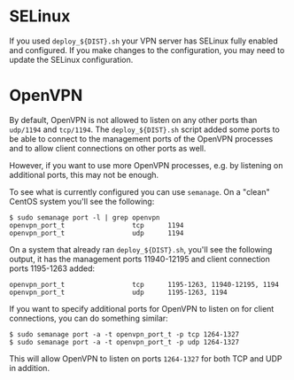 # SELinux

If you used `deploy_${DIST}.sh` your VPN server has SELinux fully enabled and 
configured. If you make changes to the configuration, you may need to update
the SELinux configuration.

# OpenVPN 

By default, OpenVPN is not allowed to listen on any other ports than `udp/1194` 
and `tcp/1194`. The `deploy_${DIST}.sh` script added some ports to be able to 
connect to the management ports of the OpenVPN processes and to allow client 
connections on other ports as well.

However, if you want to use more OpenVPN processes, e.g. by listening on 
additional ports, this may not be enough.

To see what is currently configured you can use `semanage`. On a "clean" 
CentOS system you'll see the following:

    $ sudo semanage port -l | grep openvpn
    openvpn_port_t                 tcp      1194
    openvpn_port_t                 udp      1194

On a system that already ran `deploy_${DIST}.sh`, you'll see the following 
output, it has the management ports 11940-12195 and client connection ports 
1195-1263 added:

    openvpn_port_t                 tcp      1195-1263, 11940-12195, 1194
    openvpn_port_t                 udp      1195-1263, 1194

If you want to specify additional ports for OpenVPN to listen on for client 
connections, you can do something similar:

    $ sudo semanage port -a -t openvpn_port_t -p tcp 1264-1327
    $ sudo semanage port -a -t openvpn_port_t -p udp 1264-1327

This will allow OpenVPN to listen on ports `1264-1327` for both TCP and UDP in
addition.
